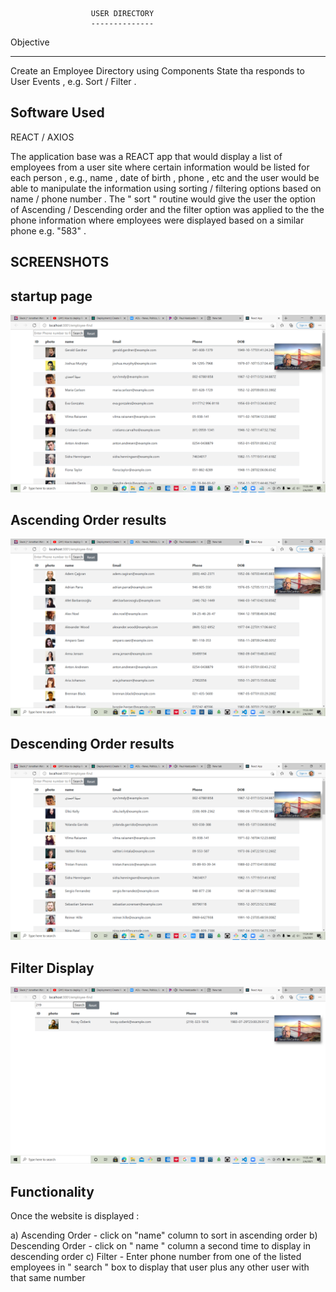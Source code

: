                       USER DIRECTORY
                      --------------

Objective

---

Create an Employee Directory using Components State tha responds to User Events , e.g. Sort / Filter .

## Software Used

REACT / AXIOS

The application base was a REACT app that would display a list of employees from a user site where certain information would be listed for each person , e.g., name , date of birth , phone , etc and the user would be able to manipulate the information using sorting / filtering options based on name / phone number . The " sort " routine would give the user the option of Ascending / Descending order and the filter option was applied to the the phone information where employees were displayed based on a similar phone e.g. "583" .

## SCREENSHOTS

## startup page

![](images/pagelayout.png)

## Ascending Order results

![](images/ascendorder.png)

## Descending Order results

![](images/descendorder.png)

## Filter Display

![](images/filterbyphone.png)

## Functionality

Once the website is displayed :

a) Ascending Order - click on "name" column to sort in ascending order
b) Descending Order - click on " name " column a second time to display in descending order
c) Filter - Enter phone number from one of the listed employees in " search " box to display
that user plus any other user with that same number
